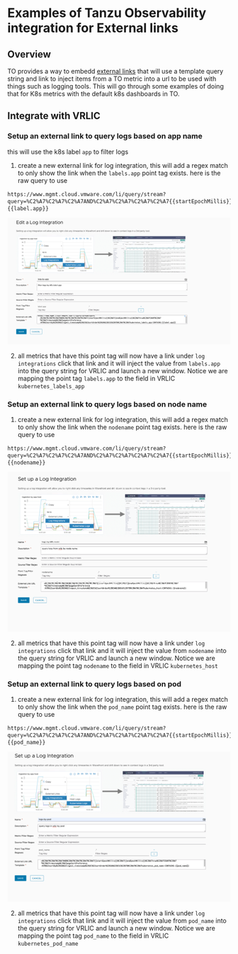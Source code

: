 # Examples of Tanzu Observability integration for External links

## Overview

TO provides a way to embedd [external links](https://docs.wavefront.com/external_links_managing.html) that will use a template query string and link to inject items from a TO metric into a url to be used with things such as logging tools. This will go through some examples of doing that for K8s metrics with the default k8s dashboards in TO.


## Integrate with VRLIC

### Setup an external link to query logs based on app name

this will use the k8s label `app` to filter logs

1. create a new external link for log integration, this will add a regex match to only show the link when the `labels.app` point tag exists. here is the raw query to use

```
https://www.mgmt.cloud.vmware.com/li/query/stream?query=%C2%A7%C2%A7%C2%A7AND%C2%A7%C2%A7%C2%A7%C2%A7{{startEpochMillis}}%C2%A7{{endEpochMillis}}%C2%A7true%C2%A7COUNT%C2%A7*%C2%A7timestamp%C2%A7pageSortPreference:%7B%22sortBy%22%3A%22ingest_timestamp%22%2C%22sortOrder%22%3A%22DESC%22%7D%C2%A7%C2%A7kubernetes_labels_app:CONTAINS:{{label.app}}
```

![](images/2021-06-23-11-43-22.png)


2. all metrics that have this point tag will now have a link under `log integrations` click that link and it will inject the value from `labels.app` into the query string for VRLIC and launch a new window. Notice we are mapping the point tag `labels.app` to the field in VRLIC `kubernetes_labels_app`


### Setup an external link to query logs based on node name

1. create a new external link for log integration, this will add a regex match to only show the link when the `nodename` point tag exists. here is the raw query to use

```
https://www.mgmt.cloud.vmware.com/li/query/stream?query=%C2%A7%C2%A7%C2%A7AND%C2%A7%C2%A7%C2%A7%C2%A7{{startEpochMillis}}%C2%A7{{endEpochMillis}}%C2%A7true%C2%A7COUNT%C2%A7*%C2%A7timestamp%C2%A7pageSortPreference:%7B%22sortBy%22%3A%22ingest_timestamp%22%2C%22sortOrder%22%3A%22DESC%22%7D%C2%A7%C2%A7kubernetes_host:CONTAINS:{{nodename}}
```

![](images/2021-06-23-11-50-41.png)


2.  all metrics that have this point tag will now have a link under `log integrations` click that link and it will inject the value from `nodename` into the query string for VRLIC and launch a new window. Notice we are mapping the point tag `nodename` to the field in VRLIC `kubernetes_host`


### Setup an external link to query logs based on pod


1. create a new external link for log integration, this will add a regex match to only show the link when the `pod_name` point tag exists. here is the raw query to use

```
https://www.mgmt.cloud.vmware.com/li/query/stream?query=%C2%A7%C2%A7%C2%A7AND%C2%A7%C2%A7%C2%A7%C2%A7{{startEpochMillis}}%C2%A7{{endEpochMillis}}%C2%A7true%C2%A7COUNT%C2%A7*%C2%A7timestamp%C2%A7pageSortPreference:%7B%22sortBy%22%3A%22ingest_timestamp%22%2C%22sortOrder%22%3A%22DESC%22%7D%C2%A7%C2%A7kubernetes_pod_name:CONTAINS:{{pod_name}}
```

![](images/2021-06-23-12-08-01.png)

2.  all metrics that have this point tag will now have a link under `log integrations` click that link and it will inject the value from `pod_name` into the query string for VRLIC and launch a new window. Notice we are mapping the point tag `pod_name` to the field in VRLIC `kubernetes_pod_name`